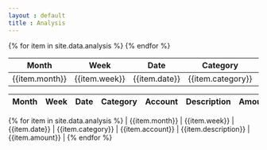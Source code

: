 ```yaml
---
layout : default
title : Analysis
---
```

<table>
<colgroup>
<col width="30%" />
<col width="70%" />
</colgroup>
<thead>
<tr class="header">
<th>Month</th>
<th>Week</th>
<th>Date</th>
<th>Category</th>
<th>Account</th>
<th>Description</th>
<th>Amount</th>
</tr>
</thead>
<tbody>
{% for item in site.data.analysis %}
<tr>
<td markdown="span">{{item.month}}</td>
<td markdown="span">{{item.week}}</td>
<td markdown="span">{{item.date}}</td>
<td markdown="span">{{item.category}}</td>
<td markdown="span">{{item.account}}</td>
<td markdown="span">{{item.description}}</td>
<td markdown="span">{{item.amount}}</td>
</tr>
{% endfor %}
</tbody>
</table>

| Month | Week | Date | Category | Account | Description | Amount |
|---------|---------|---------|---------|---------|---------|---------|
{% for item in site.data.analysis %}
| {{item.month}} | {{item.week}} | {{item.date}} | {{item.category}} | {{item.account}} | {{item.description}} | {{item.amount}} |
{% endfor %}
